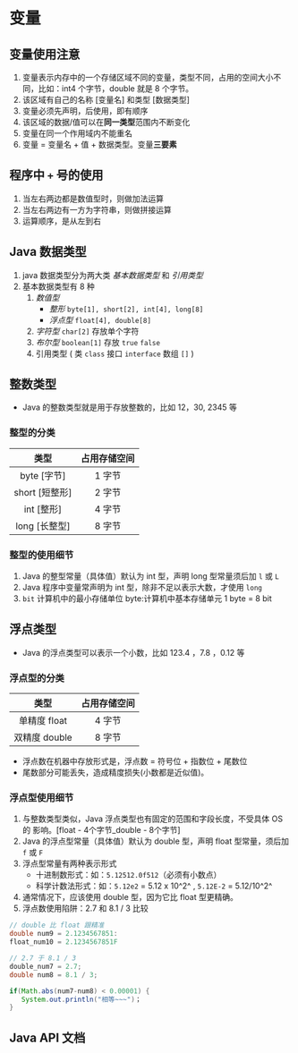 # 变量

## 变量使用注意

1. 变量表示内存中的一个存储区域不同的变量，类型不同，占用的空间大小不同，比如：int4 个字节，double 就是 8 个字节。
2. 该区域有自己的名称 [变量名] 和类型 [数据类型]
3. 变量必须先声明，后使用，即有顺序
4. 该区域的数据/值可以在**同一类型**范围内不断变化
5. 变量在同一个作用域内不能重名
6. 变量 = 变量名 + 值 + 数据类型。变量**三要素**

## 程序中 `+` 号的使用

1. 当左右两边都是数值型时，则做加法运算
2. 当左右两边有一方为字符串，则做拼接运算
3. 运算顺序，是从左到右

## Java 数据类型

1. java 数据类型分为两大类 _基本数据类型_ 和 _引用类型_
2. 基本数据类型有 8 种
   1. _数值型_
      - _整形_ `byte[1], short[2], int[4], long[8]`
      - _浮点型_ `float[4], double[8]`
   2. _字符型_ `char[2]` 存放单个字符
   3. _布尔型_ `boolean[1]` 存放 `true` `false`
   4. 引用类型 ( 类 `class` 接口 `interface` 数组 `[]` )

## 整数类型

- Java 的整数类型就是用于存放整数的，比如 12，30, 2345 等

### 整型的分类

|      类型      | 占用存储空间 |
| :------------: | :----------: |
|  byte [字节]   |    1 字节    |
| short [短整形] |    2 字节    |
|   int [整形]   |    4 字节    |
| long [长整型]  |    8 字节    |

### 整型的使用细节

1. Java 的整型常量（具体值）默认为 int 型，声明 long 型常量须后加 `l` 或 `L`
2. Java 程序中变量常声明为 int 型，除非不足以表示大数，才使用 `long`
3. `bit` 计算机中的最小存储单位 byte:计算机中基本存储单元 1 byte = 8 bit

## 浮点类型

- Java 的浮点类型可以表示一个小数，比如 123.4 ，7.8 ，0.12 等

### 浮点型的分类

|     类型      | 占用存储空间 |
| :-----------: | :----------: |
| 单精度 float  |    4 字节    |
| 双精度 double |    8 字节    |

- 浮点数在机器中存放形式是，浮点数 = 符号位 + 指数位 + 尾数位
- 尾数部分可能丢失，造成精度损失(小数都是近似值)。

### 浮点型使用细节

1. 与整数类型类似，Java 浮点类型也有固定的范围和字段长度，不受具体 OS 的
   影响。[float - 4个字节_double - 8个字节]
2. Java 的浮点型常量（具体值）默认为 double 型，声明 float 型常量，须后加 `f`
   或 `F`
3. 浮点型常量有两种表示形式
   - 十进制数形式：如：`5.12512.0f512`（必须有小数点）
   - 科学计数法形式：如：`5.12e2` = 5.12 x 10^2^ , `5.12E-2` = 5.12/10^2^
4. 通常情况下，应该使用 double 型，因为它比 float 型更精确。
5. 浮点数使用陷阱：2.7 和 8.1 / 3 比较

```java
// double 比 float 跟精准
double num9 = 2.1234567851:
float_num10 = 2.1234567851F

// 2.7 于 8.1 / 3
double_num7 = 2.7;
double num8 = 8.1 / 3;

if(Math.abs(num7-num8) < 0.00001) {
   System.out.println("相等~~~")；
}
```

## Java API 文档

